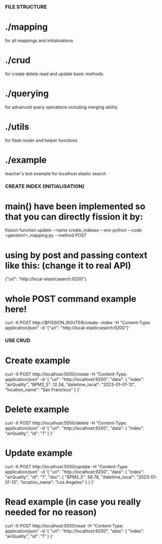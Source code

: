 ### FILE STRUCTURE
# ./mapping
for all mappings and initialisations
# ./crud
for create delete read and update basic methods
# ./querying
for advanced query operations including merging ability
# ./utils
for flask router and helper functions
# ./example
teacher's test example for localhost elastic search

### CREATE INDEX (INITIALISATION)
# main() have been implemented so that you can directly fission it by:
fission function update --name create_indexes --env python --code <genshin!>_mapping.py --method POST
# using by post and passing context like this: (change it to real API)
{"url": "http://local-elasticsearch:9200"}
# whole POST command example here!
curl -X POST http://$FISSION_ROUTER/create-<what>-index -H "Content-Type: application/json" -d '{"url": "http://local-elasticsearch:9200"}'

### USE CRUD
# Create example
curl -X POST http://localhost:5000/create -H "Content-Type: application/json" -d '{
  "url": "http://localhost:9200",
  "data": {
    "index": "airQuality",
    "BPM2_5": 12.34,
    "datetime_local": "2023-01-01-12",
    "location_name": "San Francisco"
  }
}'
# Delete example
curl -X POST http://localhost:5000/delete -H "Content-Type: application/json" -d '{
  "url": "http://localhost:9200",
  "data": {
    "index": "airQuality",
    "id": "1"
  }
}'
# Update example
curl -X POST http://localhost:5000/update -H "Content-Type: application/json" -d '{
  "url": "http://localhost:9200",
  "data": {
    "index": "airQuality",
    "id": "1",
    "doc": {
      "BPM2_5": 56.78,
      "datetime_local": "2023-01-01-13",
      "location_name": "Los Angeles"
    }
  }
}'
# Read example (in case you really needed for no reason)
curl -X POST http://localhost:5000/read -H "Content-Type: application/json" -d '{
  "url": "http://localhost:9200",
  "data": {
    "index": "airQuality",
    "id": "1"
  }
}'

